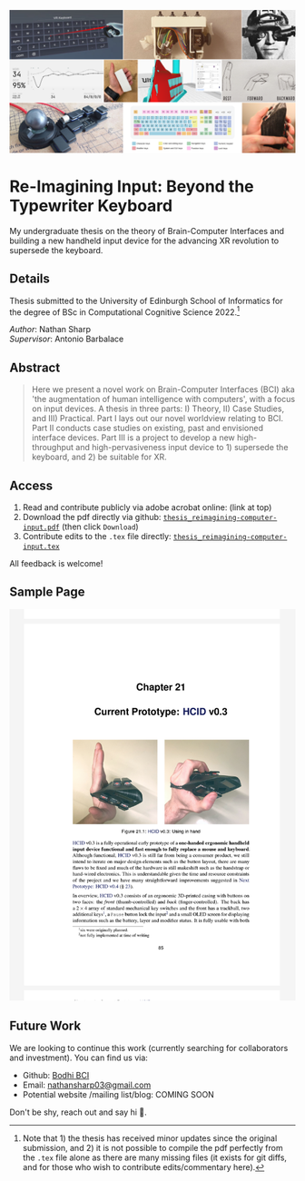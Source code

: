 <!-- TODOs
- [ ] add some emojis!
-->

<!-- Crop to be shorter.. -->
![Collage](images/project_collage2.png?raw=true "Collage of images collected and produced for the thesis")

<!-- [![read & comment - click here](https://img.shields.io/badge/read_%26_comment-click_here-EC1C24?style=for-the-badge&logo=Adobe+Acrobat+Reader&logoColor=white)](https://acrobat.adobe.com/link/review?uri=urn:aaid:scds:US:28e0608e-92b0-4c03-bbde-4edb06cecb87 "Read and comment with adobe acrobat (online)") -->

# Re-Imagining Input: Beyond the Typewriter Keyboard
My undergraduate thesis on the theory of Brain-Computer Interfaces and building a new handheld input device for the advancing XR revolution to supersede the keyboard.

## Details 
Thesis submitted to the University of Edinburgh School of Informatics for the degree of BSc in Computational Cognitive Science 2022.[^1]

[^1]: Note that 1) the thesis has received minor updates since the original submission, and 2) it is not possible to compile the pdf perfectly from the `.tex` file alone as there are many missing files (it exists for git diffs, and for those who wish to contribute edits/commentary here). 

_Author_: Nathan Sharp  
_Supervisor_: Antonio Barbalace

## Abstract
> Here we present a novel work on Brain-Computer Interfaces (BCI) aka 'the augmentation of human intelligence with computers', with a focus on input devices.
> A thesis in three parts: I) Theory, II) Case Studies, and III) Practical.
> Part I lays out our novel worldview relating to BCI.
> Part II conducts case studies on existing, past and envisioned interface devices.
> Part III is a project to develop a new high-throughput and high-pervasiveness input device to 1) supersede the keyboard, and 2) be suitable for XR.
 
## Access 
1. Read and contribute publicly via adobe acrobat online: (link at top)
2. Download the pdf directly via github: [`thesis_reimagining-computer-input.pdf`](thesis_reimagining-computer-input.pdf) (then click `Download`)
3. Contribute edits to the `.tex` file directly: [`thesis_reimagining-computer-input.tex`](thesis_reimagining-computer-input.tex)

All feedback is welcome!

## Sample Page
![Sample Page](images/sample_page2.png?raw=true)

## Future Work
We are looking to continue this work (currently searching for collaborators and investment). You can find  us via:
- Github: [Bodhi BCI](https://github.com/bodhiBCI)
- Email: nathansharp03@gmail.com
- Potential website /mailing list/blog: COMING SOON
 
Don't be shy, reach out and say hi :wave:.
